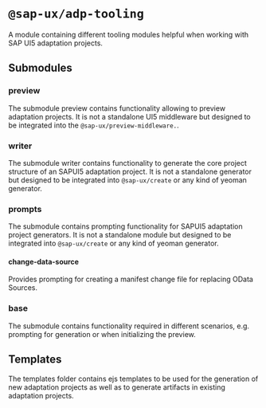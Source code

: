 #  `@sap-ux/adp-tooling`

A module containing different tooling modules helpful when working with SAP UI5 adaptation projects.

## Submodules

### preview
The submodule preview contains functionality allowing to preview adaptation projects. It is not a standalone UI5 middleware but designed to be integrated into the `@sap-ux/preview-middleware.`.

### writer
The submodule writer contains functionality to generate the core project structure of an SAPUI5 adaptation project. It is not a standalone generator but designed to be integrated into `@sap-ux/create` or any kind of yeoman generator.

### prompts
The submodule contains prompting functionality for SAPUI5 adaptation project generators. It is not a standalone module but designed to be integrated into `@sap-ux/create` or any kind of yeoman generator.
#### change-data-source
Provides prompting for creating a manifest change file for replacing OData Sources.

### base
The submodule contains functionality required in different scenarios, e.g. prompting for generation or when initializing the preview.

## Templates
The templates folder contains ejs templates to be used for the generation of new adaptation projects as well as to generate artifacts in existing adaptation projects.